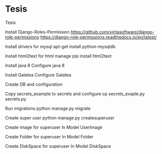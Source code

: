 # Tesis
Tesis


Install Django-Roles-Permission
https://github.com/vintasoftware/django-role-permissions
https://django-role-permissions.readthedocs.io/en/latest/

Install drivers for mysql
apt-get install python-mysqldb

Install html2text for html manage
pip install html2text

Install java 8
Configure java 8

Install Galatea
Configure Galatea

Create DB and configuration

Copy secrets_example to secrets and configure
cp secrets_exaple.py secrets.py

Run migrations
python manage.py migrate

Create super user
python manage.py createsuperuser

Create image for superuser
In Model UserImage

Create Folder for superuser
In Model Folder

Create DiskSpace for superuser
In Model DiskSpace

